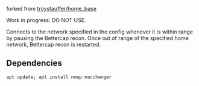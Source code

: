 forked from [troystauffer/home_base](https://github.com/troystauffer/home_base)

Work in progress: DO NOT USE.

Connects to the network specified in the config whenever it is within range by pausing the Bettercap recon. Once out of range of the specified home network, Bettercap recon is restarted.

## Dependencies
```
apt update; apt install nmap macchanger
```
